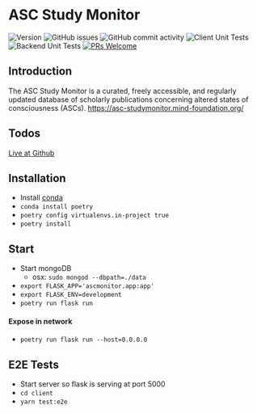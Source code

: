# ASC Study Monitor

![Version](https://img.shields.io/badge/Version-2.0-orange)
![GitHub issues](https://img.shields.io/github/issues/membranepotential/ascstudymonitor)
![GitHub commit activity](https://img.shields.io/github/commit-activity/w/membranepotential/ascstudymonitor)
![Client Unit Tests](https://github.com/membranepotential/ascstudymonitor/workflows/Client%20Unit%20Tests/badge.svg)
![Backend Unit Tests](https://github.com/membranepotential/ascstudymonitor/workflows/Backend%20Unit%20Tests/badge.svg)
[![PRs Welcome](https://img.shields.io/badge/PRs-welcome-brightgreen.svg?style=flat)](http://makeapullrequest.com)

## Introduction

The ASC Study Monitor is a curated, freely accessible, and regularly updated database of scholarly publications concerning altered states of consciousness (ASCs). https://asc-studymonitor.mind-foundation.org/

## Todos

[Live at Github](https://github.com/membranepotential/ascstudymonitor/issues)

## Installation

- Install [conda](https://docs.conda.io/en/latest/)
- `conda install poetry`
- `poetry config virtualenvs.in-project true`
- `poetry install`

## Start

- Start mongoDB
  - osx: `sudo mongod --dbpath=./data`
- `export FLASK_APP='ascmonitor.app:app'`
- `export FLASK_ENV=development`
- `poetry run flask run`

#### Expose in network

- `poetry run flask run --host=0.0.0.0`

## E2E Tests

- Start server so flask is serving at port 5000
- `cd client`
- `yarn test:e2e`
